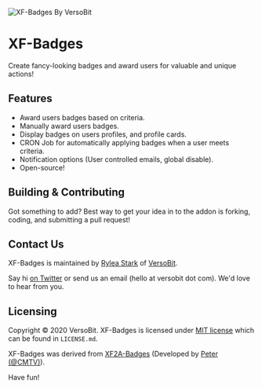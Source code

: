 ![XF-Badges By VersoBit](https://repository-images.githubusercontent.com/312907262/fe598200-2847-11eb-8ca9-941817bbe73a)
# XF-Badges
Create fancy-looking badges and award users for valuable and unique actions!

## Features
 * Award users badges based on criteria.
 * Manually award users badges.
 * Display badges on users profiles, and profile cards.
 * CRON Job for automatically applying badges when a user meets criteria.
 * Notification options (User controlled emails, global disable).
 * Open-source!

## Building &amp; Contributing
Got something to add? Best way to get your idea in to the addon is forking, coding, and submitting a pull request!

## Contact Us
XF-Badges is maintained by [Rylea Stark](https://github.com/RyleaStark) of [VersoBit](https://versobit.com/).

Say hi [on Twitter](https://twitter.com/VersoBit) or send us an email (hello at versobit dot com). We'd love to hear from you.

## Licensing
Copyright © 2020 VersoBit. XF-Badges is licensed under [MIT license](https://opensource.org/licenses/MIT) which can be found in `LICENSE.md`.

XF-Badges was derived from [XF2A-Badges](https://github.com/CMTV/XF2A-Badges) (Developed by [Peter (@CMTV)](https://github.com/CMTV)).

Have fun!
